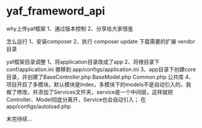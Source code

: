 # yaf_frameword_api

why上传yaf框架
1、通过版本控制
2、分享给大家借鉴

怎么运行
1、安装composer
2、执行 composer update 下载需要的扩展  vendor 目录


yaf框架目录调整
1、将application目录改成了app
2、将根目录下conf/application.ini 挪移到 app/configs/application.ini
3、app目录下创建core目录，并创建了BaseController.php BaseModel.php Common.php 公共库
4、项目开启了多模块，默认模块是Index，多模块下的models不是自动引入的，我做了修改，并添加了Services文件夹，service是一个中间层，这样就把Controller、Model彻底分离开，Service也会自动引入；   在app/configs/autoload.php 

未完待续...

